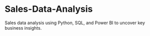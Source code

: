 # Sales-Data-Analysis
Sales data analysis using Python, SQL, and Power BI to uncover key business insights.
